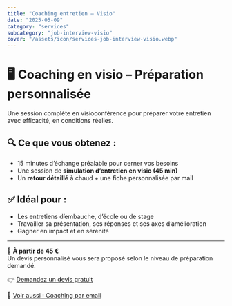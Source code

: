 ```yaml
---
title: "Coaching entretien – Visio"
date: "2025-05-09"
category: "services"
subcategory: "job-interview-visio"
cover: "/assets/icon/services-job-interview-visio.webp"
---
```


# 🖥️ Coaching en visio – Préparation personnalisée

Une session complète en visioconférence pour préparer votre entretien avec efficacité, en conditions réelles.

## 🔍 Ce que vous obtenez :
- 15 minutes d’échange préalable pour cerner vos besoins  
- Une session de **simulation d’entretien en visio (45 min)**  
- Un **retour détaillé** à chaud + une fiche personnalisée par mail  

## ✅ Idéal pour :
- Les entretiens d’embauche, d’école ou de stage  
- Travailler sa présentation, ses réponses et ses axes d’amélioration  
- Gagner en impact et en sérénité  

---

💸 **À partir de 45 €**  
Un devis personnalisé vous sera proposé selon le niveau de préparation demandé.

👉 [Demandez un devis gratuit](/contact/form)

🔁 [Voir aussi : Coaching par email](/services/job-interview-email)
